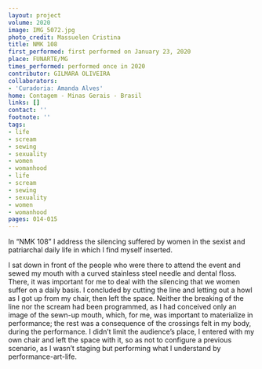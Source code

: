 ```yaml
---
layout: project
volume: 2020
image: IMG_5072.jpg
photo_credit: Massuelen Cristina
title: NMK 108
first_performed: first performed on January 23, 2020
place: FUNARTE/MG
times_performed: performed once in 2020
contributor: GILMARA OLIVEIRA
collaborators:
- 'Curadoria: Amanda Alves'
home: Contagem - Minas Gerais - Brasil
links: []
contact: ''
footnote: ''
tags:
- life
- scream
- sewing
- sexuality
- women
- womanhood
- life
- scream
- sewing
- sexuality
- women
- womanhood
pages: 014-015
---
```


In “NMK 108” I address the silencing suffered by women in the sexist and patriarchal daily life in which I find myself inserted.

I sat down in front of the people who were there to attend the event and sewed my mouth with a curved stainless steel needle and dental floss. There, it was important for me to deal with the silencing that we women suffer on a daily basis. I concluded by cutting the line and letting out a howl as I got up from my chair, then left the space. Neither the breaking of the line nor the scream had been programmed, as I had conceived only an image of the sewn-up mouth, which, for me, was important to materialize in performance; the rest was a consequence of the crossings felt in my body, during the performance. I didn’t limit the audience’s place, I entered with my own chair and left the space with it, so as not to configure a previous scenario, as I wasn’t staging but performing what I understand by performance-art-life.